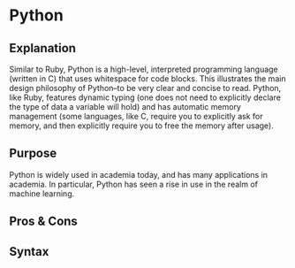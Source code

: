 # Python

## Explanation

Similar to Ruby, Python is a high-level, interpreted programming language (written in C) that uses whitespace for code blocks. This illustrates the main design philosophy of Python–to be very clear and concise to read. Python, like Ruby, features dynamic typing (one does not need to explicitly declare the type of data a variable will hold) and has automatic memory management (some languages, like C, require you to explicitly ask for memory, and then explicitly require you to free the memory after usage).

## Purpose

Python is widely used in academia today, and has many applications in academia. In particular, Python has seen a rise in use in the realm of machine learning.

## Pros & Cons



## Syntax

